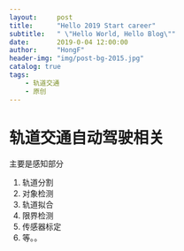 ```yaml
---
layout:     post
title:      "Hello 2019 Start career"
subtitle:   " \"Hello World, Hello Blog\""
date:       2019-0-04 12:00:00
author:     "HongF"
header-img: "img/post-bg-2015.jpg"
catalog: true
tags:
    - 轨道交通
    - 原创
---
```

# 轨道交通自动驾驶相关

主要是感知部分

1. 轨道分割
2. 对象检测
3. 轨道拟合
4. 限界检测
5. 传感器标定
6. 等。。

